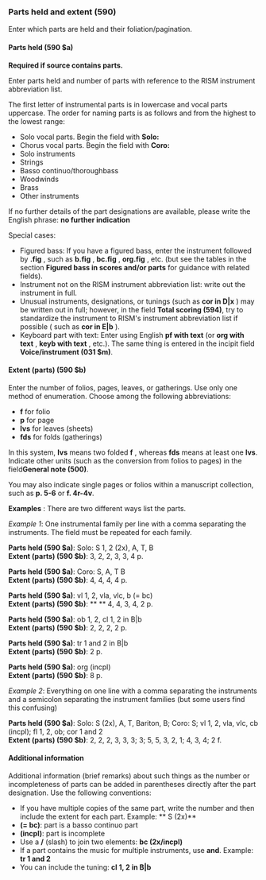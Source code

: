 ### Parts held and extent (590)

Enter which parts are held and their foliation/pagination.

#### Parts held (590 $a)

**Required if source contains parts.**

Enter parts held and number of parts with reference to the RISM instrument abbreviation list.

The first letter of instrumental parts is in lowercase and vocal parts uppercase. The order for naming parts is as
follows and from the highest to the lowest range:

- Solo vocal parts. Begin the field with **Solo:**
- Chorus vocal parts. Begin the field with **Coro:**
- Solo instruments
- Strings
- Basso continuo/thoroughbass
- Woodwinds
- Brass
- Other instruments

If no further details of the part designations are available, please write the English phrase: **no further indication**

Special cases:

- Figured bass: If you have a figured bass, enter the instrument followed by **.fig** , such as **b.fig** , **bc.fig**
  , **org.fig** , etc. (but see the tables in the section **Figured bass in scores and/or parts** for guidance with
  related fields).
- Instrument not on the RISM instrument abbreviation list: write out the instrument in full.
- Unusual instruments, designations, or tunings (such as **cor in D|x** ) may be written out in full; however, in the
  field **Total scoring (594)**, try to standardize the instrument to RISM's instrument abbreviation list if possible (
  such as **cor in E|b** ).
- Keyboard part with text: Enter using English **pf with text** (or **org with text** , **keyb with text** , etc.). The
  same thing is entered in the incipit field **Voice/instrument (031 $m)**.

#### Extent (parts) (590 $b)

Enter the number of folios, pages, leaves, or gatherings. Use only one method of enumeration. Choose among the following
abbreviations:

- **f** for folio
- **p** for page
- **lvs** for leaves (sheets)
- **fds** for folds (gatherings)

In this system, **lvs** means two folded **f** , whereas **fds** means at least one **lvs**. Indicate other units (such
as the conversion from folios to pages) in the field**General note (500)**.

You may also indicate single pages or folios within a manuscript collection, such as **p. 5-6** or **f. 4r-4v**.

**Examples** : There are two different ways list the parts.

*Example 1*: One instrumental family per line with a comma separating the instruments. The field must be repeated for
each family.

**Parts held (590 $a)**: Solo: S 1, 2 (2x), A, T, B  
**Extent (parts) (590 $b)**: 3, 2, 2, 3, 3, 4 p.

**Parts held (590 $a)**: Coro: S, A, T B  
**Extent (parts) (590 $b)**: 4, 4, 4, 4 p.

**Parts held (590 $a)**: vl 1, 2, vla, vlc, b (= bc)  
**Extent (parts) (590 $b)**: ** ** 4, 4, 3, 4, 2 p.

**Parts held (590 $a)**: ob 1, 2, cl 1, 2 in B|b  
**Extent (parts) (590 $b)**: 2, 2, 2, 2 p.

**Parts held (590 $a)**: tr 1 and 2 in B|b   
**Extent (parts) (590 $b)**: 2 p.

**Parts held (590 $a)**: org (incpl)  
**Extent (parts) (590 $b)**: 8 p.

*Example 2*: Everything on one line with a comma separating the instruments and a semicolon separating the instrument
families (but some users find this confusing)

**Parts held (590 $a)**: Solo: S (2x), A, T, Bariton, B; Coro: S; vl 1, 2, vla, vlc, cb (incpl); fl 1, 2, ob; cor 1 and
2  
**Extent (parts) (590 $b)**: 2, 2, 2, 3, 3, 3; 3; 5, 5, 3, 2, 1; 4, 3, 4; 2 f.

#### Additional information

Additional information (brief remarks) about such things as the number or incompleteness of parts can be added in
parentheses directly after the part designation. Use the following conventions:

- If you have multiple copies of the same part, write the number and then include the extent for each part. Example: **
  S (2x)**
- **(= bc)**: part is a basso continuo part
- **(incpl)**: part is incomplete
- Use a **/** (slash) to join two elements: **bc (2x/incpl)**
- If a part contains the music for multiple instruments, use **and**. Example: **tr 1 and 2**
- You can include the tuning: **cl 1, 2 in B|b**
